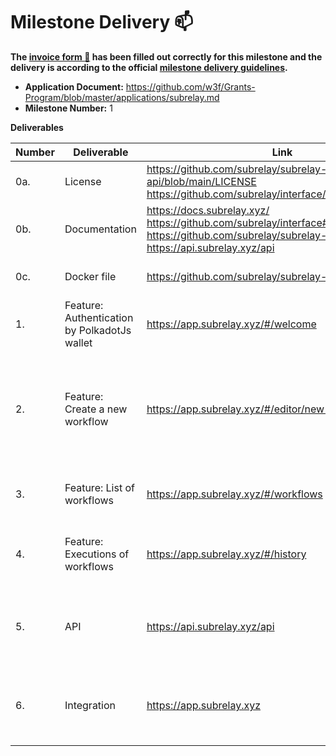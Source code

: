 # Milestone Delivery :mailbox:

**The [invoice form :pencil:](https://docs.google.com/forms/d/e/1FAIpQLSfmNYaoCgrxyhzgoKQ0ynQvnNRoTmgApz9NrMp-hd8mhIiO0A/viewform) has been filled out correctly for this milestone and the delivery is according to the official [milestone delivery guidelines](https://github.com/w3f/Grants-Program/blob/master/docs/Support%20Docs/milestone-deliverables-guidelines.md).**

- **Application Document:** https://github.com/w3f/Grants-Program/blob/master/applications/subrelay.md
- **Milestone Number:** 1

**Deliverables**

| Number | Deliverable                                  | Link                                                                                                                                                 | Notes                                                                                                    |
| ------ | -------------------------------------------- | ---------------------------------------------------------------------------------------------------------------------------------------------------- | -------------------------------------------------------------------------------------------------------- |
| 0a.    | License                                      | https://github.com/subrelay/subrelay-api/blob/main/LICENSE https://github.com/subrelay/interface/blob/main/LICENSE                                   |                                                                                                          |
| 0b.    | Documentation                                | https://docs.subrelay.xyz/ https://github.com/subrelay/interface#readme https://github.com/subrelay/subrelay-api#readme https://api.subrelay.xyz/api |                                                                                                          |
| 0c.    | Docker file                                  | https://github.com/subrelay/subrelay-api#self-hosting                                                                                                | Guide to run self hosted version                                                                         |
| 1.     | Feature: Authentication by PolkadotJs wallet | https://app.subrelay.xyz/#/welcome                                                                                                                   | Authentication by PolkadotJs wallet                                                                      |
| 2.     | Feature: Create a new workflow               | https://app.subrelay.xyz/#/editor/new-flow/trigger                                                                                                   | Create a new workflow page. Email, Telegram and Discord integrations are not in scope of this milestone. |
| 3.     | Feature: List of workflows                   | https://app.subrelay.xyz/#/workflows                                                                                                                 | A page display workflows of account                                                                      |
| 4.     | Feature: Executions of workflows             | https://app.subrelay.xyz/#/history                                                                                                                   | A page display workflows execution history                                                               |
| 5.     | API                                          | https://api.subrelay.xyz/api                                                                                                                         | The API for create workflow, list workflow and list workflow executions                                  |
| 6.     | Integration                                  | https://app.subrelay.xyz                                                                                                                             | Integrate the interface features (listed in 1, 2, 3, 4) with the api                                     |
